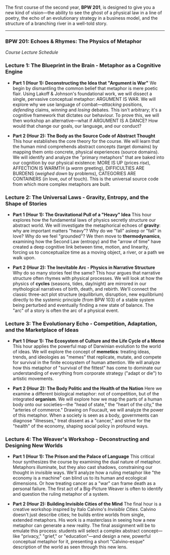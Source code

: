 
The first course of the second year, **BPW 201**, is designed to give you a new kind of vision—the ability to see the ghost of a physical law in a line of poetry, the echo of an evolutionary strategy in a business model, and the structure of a branching river in a well-told story.

***

### **BPW 201: Echoes & Rhymes: The Physics of Metaphor**
*Course Lecture Schedule*

### **Lecture 1: The Blueprint in the Brain - Metaphor as a Cognitive Engine**

* **Part 1 (Hour 1): Deconstructing the Idea that "Argument is War"**
    We begin by dismantling the common belief that metaphor is mere poetic flair. Using Lakoff & Johnson's foundational work, we will dissect a single, pervasive conceptual metaphor: ARGUMENT IS WAR. We will explore why we use language of combat—*attacking* positions, *defending* claims, *winning* and *losing* debates. This isn't arbitrary; it's a cognitive framework that dictates our behaviour. To prove this, we will then workshop an alternative—what if ARGUMENT IS A DANCE? How would that change our goals, our language, and our conduct?

* **Part 2 (Hour 2): The Body as the Source Code of Abstract Thought**
    This hour establishes the core theory for the course. We will learn that the human mind comprehends abstract concepts (target domains) by mapping them onto concrete, physical experiences (source domains). We will identify and analyze the "primary metaphors" that are baked into our cognition by our physical existence: MORE IS UP (prices *rise*), AFFECTION IS WARMTH (a *warm* greeting), DIFFICULTIES ARE BURDENS (*weighed down* by problems), CATEGORIES ARE CONTAINERS (*in* love, *out* of touch). This is the universal source code from which more complex metaphors are built.

### **Lecture 2: The Universal Laws - Gravity, Entropy, and the Shape of Stories**

* **Part 1 (Hour 1): The Gravitational Pull of a "Heavy" Idea**
    This hour explores how the fundamental laws of physics secretly structure our abstract world. We will investigate the metaphorical echoes of **gravity**: why are important matters "heavy"? Why do we "fall" asleep or "fall" in love? Why do we feel "grounded"? We then move to **thermodynamics**, examining how the Second Law (entropy) and the "arrow of time" have created a deep cognitive link between time, motion, and linearity, forcing us to conceptualize time as a moving object, a river, or a path we walk upon.

* **Part 2 (Hour 2): The Inevitable Arc - Physics in Narrative Structure**
    Why do so many stories feel the same? This hour argues that narrative structure often rhymes with physical processes. We will look at how the physics of **cycles** (seasons, tides, day/night) are mirrored in our mythological narratives of birth, death, and rebirth. We'll connect the classic three-act plot structure (equilibrium, disruption, new equilibrium) directly to the systemic principle (from BPW 103) of a stable system being perturbed and eventually finding a new state of balance. The "arc" of a story is often the arc of a physical event.

### **Lecture 3: The Evolutionary Echo - Competition, Adaptation, and the Marketplace of Ideas**

* **Part 1 (Hour 1): The Ecosystem of Culture and the Life Cycle of a Meme**
    This hour applies the powerful map of Darwinian evolution to the world of ideas. We will explore the concept of **memetics**: treating ideas, trends, and ideologies as "memes" that replicate, mutate, and compete for survival in the finite ecosystem of human attention. We will analyze how this metaphor of "survival of the fittest" has come to dominate our understanding of everything from corporate strategy ("adapt or die") to artistic movements.

* **Part 2 (Hour 2): The Body Politic and the Health of the Nation**
    Here we examine a different biological metaphor: not of competition, but of the integrated **organism**. We will explore how we map the parts of a human body onto our societies—the "head of state," the "heart of the city," the "arteries of commerce." Drawing on Foucault, we will analyze the power of this metaphor. When a society is seen as a body, governments can diagnose "illnesses," treat dissent as a "cancer," and strive for the "health" of the economy, shaping social policy in profound ways.

### **Lecture 4: The Weaver's Workshop - Deconstructing and Designing New Worlds**

* **Part 1 (Hour 1): The Prison and the Palace of Language**
    This critical hour synthesizes the course by examining the dual nature of metaphor. Metaphors illuminate, but they also cast shadows, constraining our thought in invisible ways. We'll analyze how a ruling metaphor like "the economy is a machine" can blind us to its human and ecological dimensions. Or how treating cancer as a "war" can frame death as a personal failure. The first act of a Big-Picture Weaver is often to identify and question the ruling metaphor of a system.

* **Part 2 (Hour 2): Building Invisible Cities of the Mind**
    The final hour is a creative workshop inspired by Italo Calvino's *Invisible Cities*. Calvino doesn't just describe cities; he builds entire worlds from single, extended metaphors. His work is a masterclass in seeing how a new metaphor can generate a new reality. The final assignment will be to emulate this process: students will select a complex abstract concept—like "privacy," "grief," or "education"—and design a new, powerful conceptual metaphor for it, presenting a short "Calvino-esque" description of the world as seen through this new lens.
